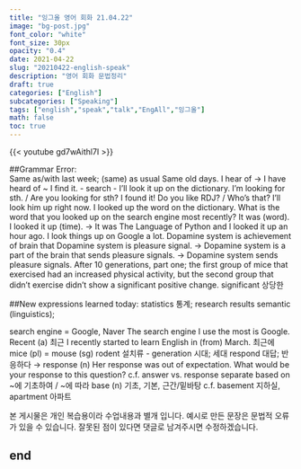```yaml
---
title: "잉그올 영어 회화 21.04.22"
image: "bg-post.jpg"
font_color: "white"
font_size: 30px
opacity: "0.4"
date: 2021-04-22
slug: "20210422-english-speak"
description: "영어 회화 문법정리"
draft: true
categories: ["English"]    
subcategories: ["Speaking"]
tags: ["english","speak","talk","EngAll","잉그올"]
math: false
toc: true
---
```


{{< youtube gd7wAithl7I >}}

##Grammar Error:  
Same as/with last week; (same) as usual
Same old days.
I hear of → I have heard of ~
I find it. - search - I’ll look it up on the dictionary.
I’m looking for sth. / Are you looking for sth?
I found it!
Do you like RDJ? / Who’s that? I’ll look him up right now.
I looked up the word on the dictionary.
What is the word that you looked up on the search engine most recently?
It was (word). I looked it up (time). → It was The Language of Python and I looked it up an hour ago.
I look things up on Google a lot.
Dopamine system is achievement of brain that 
Dopamine system is pleasure signal. → Dopamine system is a part of the brain that sends pleasure signals. → Dopamine system sends pleasure signals.
After 10 generations, part one; the first group of mice that exercised had an increased physical activity, but the second group that didn’t exercise didn’t show a significant positive change.
significant 상당한


##New expressions learned today: 
statistics 통계; research results
semantic (linguistics); 

search engine = Google, Naver
The search engine I use the most is Google.
Recent (a) 최근
I recently started to learn English in (from) March. 최근에
mice (pl) = mouse (sg)
rodent 설치류 -
generation 시대; 세대
respond 대답; 반응하다 → response (n)
Her response was out of expectation.
What would be your response to this question?
c.f. answer vs. response
separate
based on ~에 기초하여 / ~에 따라
base (n) 기초, 기본, 근간/밑바탕
c.f. basement 지하실, apartment 아파트



본 게시물은 개인 복습용이라 수업내용과 별개 입니다.
예시로 만든 문장은 문법적 오류가 있을 수 있습니다. 
잘못된 점이 있다면 댓글로 남겨주시면 수정하겠습니다. 


## end